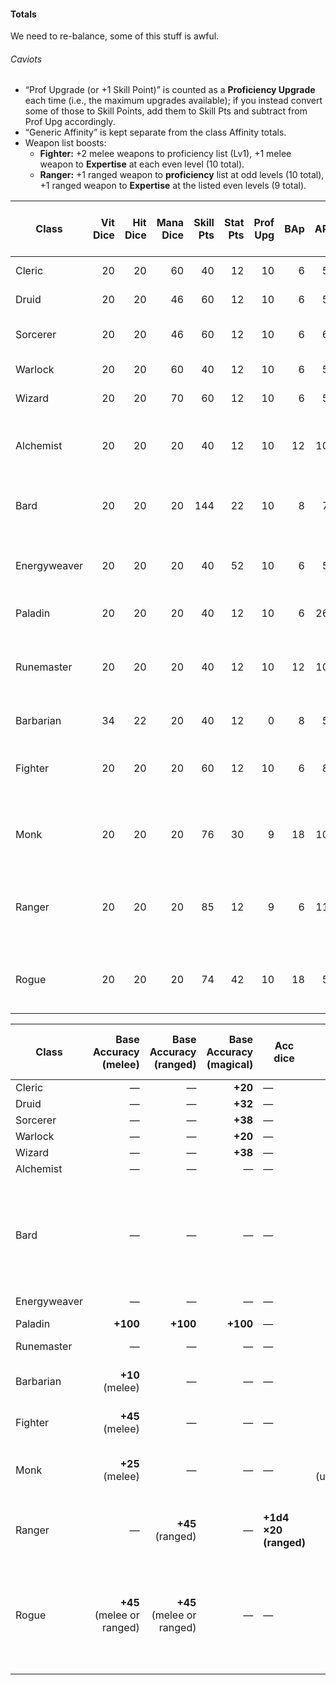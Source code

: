 #### Totals
We need to re-balance, some of this stuff is awful. 
###### Caviots
- “Prof Upgrade (or +1 Skill Point)” is counted as a **Proficiency Upgrade** each time (i.e., the maximum upgrades available); if you instead convert some of those to Skill Points, add them to Skill Pts and subtract from Prof Upg accordingly.
- “Generic Affinity” is kept separate from the class Affinity totals.
- Weapon list boosts:
    - **Fighter:** +2 melee weapons to proficiency list (Lv1), +1 melee weapon to **Expertise** at each even level (10 total).
    - **Ranger:** +1 ranged weapon to **proficiency** list at odd levels (10 total), +1 ranged weapon to **Expertise** at the listed even levels (9 total).

|Class|Vit Dice|Hit Dice|Mana Dice|Skill Pts|Stat Pts|Prof Upg|BAp|AP|RP|Affinity (class)|Affinity (generic)|Feats|Spells / Recipes / Runes / Actions|
|---|--:|--:|--:|--:|--:|--:|--:|--:|--:|--:|--:|--:|---|
|Cleric|20|20|60|40|12|10|6|5|0|45|—|7|32 Cleric spells|
|Druid|20|20|46|60|12|10|6|5|0|70|—|7|30 Druid spells|
|Sorcerer|20|20|46|60|12|10|6|6|0|110|—|7|30 Sorcerer spells|
|Warlock|20|20|60|40|12|10|6|5|0|45|—|7|32 Warlock spells|
|Wizard|20|20|70|60|12|10|6|5|0|90|—|7|40 Wizard spells|
|Alchemist|20|20|20|40|12|10|12|10|0|40|30|9|20 Recipes; +6 Max Attuned Items|
|Bard|20|20|20|144|22|10|8|7|7|58|—|10|30 Bard spells; +20 Bardic Inspirations|
|Energyweaver|20|20|20|40|52|10|6|5|6|100|—|5|+10 Known Energy Actions; Joule Limit x2 (twice)|
|Paladin|20|20|20|40|12|10|6|26|0|10|—|7|10 Paladin spells|
|Runemaster|20|20|20|40|12|10|12|10|0|160|100|7|20 Runes; +20 Circle Size; +5 Max Attuned Items|
|Barbarian|34|22|20|40|12|0|8|5|0|—|—|5|+20 Rage Points|
|Fighter|20|20|20|60|12|10|6|8|0|—|—|7|+2 melee prof weapons; +10 melee expertise|
|Monk|20|20|20|76|30|9|18|10|0|—|—|5|+38 Ki Points (20×+1, plus +3 at 6 tiers)|
|Ranger|20|20|20|85|12|9|6|11|2|—|—|7|+10 ranged prof weapons; +9 ranged expertise|
|Rogue|20|20|20|74|42|10|18|5|5|—|—|5|Sneak Attack prog (see combat table)|

|Class|Base Accuracy (melee)|Base Accuracy (ranged)|Base Accuracy (magical)|Acc dice|Base Damage (melee)|Base Damage (ranged)|Base Damage (magical)|Dmg dice|Other combat bonuses (totals)|
|---|--:|--:|--:|---|--:|--:|--:|---|---|
|Cleric|—|—|**+20**|—|—|—|**+20**|—|—|
|Druid|—|—|**+32**|—|—|—|**+32**|—|—|
|Sorcerer|—|—|**+38**|—|—|—|**+50**|—|—|
|Warlock|—|—|**+20**|—|—|—|**+20**|—|—|
|Wizard|—|—|**+38**|—|—|—|**+38**|—|—|
|Alchemist|—|—|—|—|—|—|—|—|—|
|Bard|—|—|—|—|—|—|—|—|Bardic Inspiration: +20 uses; die improves +1d8 twice (Lv10 & 20)|
|Energyweaver|—|—|—|—|—|—|—|—|—|
|Paladin|**+100**|**+100**|**+100**|—|**+20 ×2**|**+20 ×2**|**+20 ×2**|**+1d6 ×20 (all types)**|+12 AC total|
|Runemaster|—|—|—|—|—|—|—|—|—|
|Barbarian|**+10** (melee)|—|—|—|**+25** (melee)|—|—|**+1d6 ×10 (melee)**|Rage Damage **+1d6 ×6**; +12 AC|
|Fighter|**+45** (melee)|—|—|—|**+25** (melee)|—|—|**+1d4 ×10 (melee)**|+6 AC|
|Monk|**+25** (melee)|—|—|—|**+50** (unarmed/martial)|—|—|**+1d8 ×10 (unarmed/martial)**|+6 AC; +40 speed; +10 initiative|
|Ranger|—|**+45** (ranged)|—|**+1d4 ×20 (ranged)**|—|**+14 & +10** (ranged flats)|—|**+1d6 ×9, +1d8 ×5 (ranged)**|+35 ft range|
|Rogue|**+45** (melee or ranged)|**+45** (melee or ranged)|—|—|—|—|—|**+2d6 ×5 (base dmg)**|Sneak Attack: **+1d6 ×7** & **+1d8 ×6**; +30 Stealth; SA extra use at Lv10 & 20|